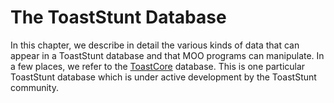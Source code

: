# The ToastStunt Database

In this chapter, we describe in detail the various kinds of data that can appear in a ToastStunt database and that MOO
programs can manipulate. In a few places, we refer to the [ToastCore](https://github.com/lisdude/toastcore) database.
This is one particular ToastStunt database which is under active development by the ToastStunt community.
